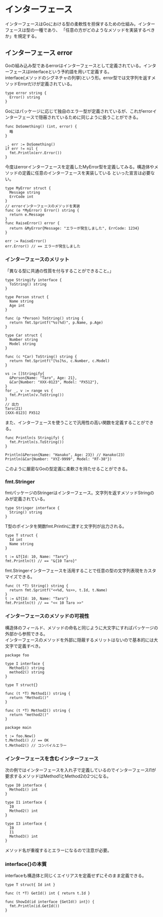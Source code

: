 # インターフェース

インターフェースはGoにおける型の柔軟性を担保するための仕組み。インターフェースは型の一種であり、
「任意の方がどのようなメソッドを実装するべきか」を規定する。  
## インターフェース error
Goの組み込み型であるerrorはインターフェースとして定義されている。インターフェースはinterfaceという予約語を用いて定義する。  
interface{メソッドのシグネチャの列挙}という形。error型では文字列を返すメソッドErrorだけが定義されている。  
~~~  
type error string {
  Error() string
}
~~~  

Goにはパッケージに応じて独自のエラー型が定義されているが、これがerrorインターフェースで隠蔽されているために同じように扱うことができる。  
~~~  
func DoSomething() (int, error) {
  略
}

_, err := DoSomething()
if err != nil {
  fmt.Println(err.Error())
}
~~~  

今度はerrorインターフェースを定義したMyError型を定義してみる。構造体やメソッドの定義に任意のインターフェースを実装している
といった宣言は必要ない。  
~~~  
type MyError struct {
  Message string
  ErrCode int
}
// errorインターフェースのメソッドを実装
func (e *MyError) Error() string {
  return e.Message
}
func RaiseError() error {
  return &MyError{Message: "エラーが発生しました", ErrCode: 1234}
}

err := RaiseError()
err.Error() // == エラーが発生しました
~~~  

### インターフェースのメリット

「異なる型に共通の性質を付与することができること。」  
~~~  
type Stringify interface {
  ToString() string
}

type Person struct {
  Name string
  Age int
}

func (p *Person) ToString() string {
  return fmt.Sprintf("%s(%d)", p.Name, p.Age)
}

type Car struct {
  Number string
  Model string
}

func (c *Car) ToString() string {
  return fmt.Sprintf("[%s]%s, c.Number, c.Model)
}

vs := []Stringify{
  &Person{Name: "Taro", Age: 21},
  &Car{Number: "XXX-0123", Model: "PX512"},
}
for _, v := range vs {
  fmt.Println(v.ToString())
}
// 出力
Taro(21)
[XXX-0123] PX512
~~~  

また、インターフェースを使うことで汎用性の高い関数を定義することができる。  
~~~  
func Println(s Stringify) {
  fmt.Println(s.ToString())
}

Println(&Person{Name: "Hanako", Age: 23}) // Hanako(23)
Println(&Car{Number: "XYZ-9999", Model: "RT-38"})
~~~  
このように厳密なGoの型定義に柔軟さを持たせることができる。  

### fmt.Stringer
fmtパッケージのStringerはインターフェース。文字列を返すメソッドStringのみが定義されている。  
~~~  
type Stringer interface {
  String() string
}
~~~
T型のポインタを関数fmt.Printlnに渡すと文字列が出力される。  
~~~
type T struct {
  Id int
  Name string
}

t := &T{Id: 10, Name: "Taro"}
fmt.Println(t) // == "&{10 Taro}"
~~~  
fmt.Stringerインターフェースを活用することで任意の型の文字列表現をカスタマイズできる。  

~~~  
func (t *T) String() string {
  return fmt.Sprintf("<<%d, %s>>, t.Id, t.Name)
}
t := &T{Id: 10, Name: "Taro"}
fmt.Println(t) // == "<< 10 Taro >>"
~~~  

### インターフェースのメソッドの可視性
構造体のフィールド、メソッドの命名と同じように大文字にすればパッケージの外部から参照できる。  
インターフェースのメソッドを外部に隠蔽するメリットはないので基本的には大文字で定義すべき。  
~~~  
package foo

type I interface {
  Method1() string
  method2() string
}

type T struct{}

func (t *T) Method1() string {
  return "Method1()"
}

func (t *T) Method2() string {
  return "method2()"
}
~~~  

~~~  
package main

t := foo.New()
t.Method1() // == OK
t.Method2() // コンパイルエラー
~~~  

### インターフェースを含むインターフェース

次の例ではインターフェースを入れ子で定義しているのでインターフェースI1が要求するメソッドはMethod1とMethod2の2つになる。  
~~~  
type I0 interface {
  Method1() int
}

type I1 interface {
  I0
  Method2() int
}

type I3 interface {
  I0
  I1
  Method3() int
}
~~~  
メソッド名が重複するとエラーになるので注意が必要。  

### interface{}の本質

interfaceも構造体と同じくエイリアスを定義せずにそのまま定義できる。  
~~~  
type T struct{ Id int }

func (t *T) GetId() int { return t.Id }

func ShowId(id interface {GetId() int}) {
  fmt.Println(id.GetId())
}
~~~  

